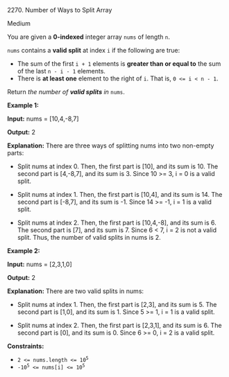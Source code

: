 2270\. Number of Ways to Split Array

Medium

You are given a **0-indexed** integer array `nums` of length `n`.

`nums` contains a **valid split** at index `i` if the following are true:

*   The sum of the first `i + 1` elements is **greater than or equal to** the sum of the last `n - i - 1` elements.
*   There is **at least one** element to the right of `i`. That is, `0 <= i < n - 1`.

Return _the number of **valid splits** in_ `nums`.

**Example 1:**

**Input:** nums = [10,4,-8,7]

**Output:** 2

**Explanation:** There are three ways of splitting nums into two non-empty parts: 

- Split nums at index 0. Then, the first part is [10], and its sum is 10. The second part is [4,-8,7], and its sum is 3. Since 10 >= 3, i = 0 is a valid split. 

- Split nums at index 1. Then, the first part is [10,4], and its sum is 14. The second part is [-8,7], and its sum is -1. Since 14 >= -1, i = 1 is a valid split. 

- Split nums at index 2. Then, the first part is [10,4,-8], and its sum is 6. The second part is [7], and its sum is 7. Since 6 < 7, i = 2 is not a valid split. Thus, the number of valid splits in nums is 2.

**Example 2:**

**Input:** nums = [2,3,1,0]

**Output:** 2

**Explanation:** There are two valid splits in nums:

- Split nums at index 1. Then, the first part is [2,3], and its sum is 5. The second part is [1,0], and its sum is 1. Since 5 >= 1, i = 1 is a valid split. 

- Split nums at index 2. Then, the first part is [2,3,1], and its sum is 6. The second part is [0], and its sum is 0. Since 6 >= 0, i = 2 is a valid split.

**Constraints:**

*   <code>2 <= nums.length <= 10<sup>5</sup></code>
*   <code>-10<sup>5</sup> <= nums[i] <= 10<sup>5</sup></code>